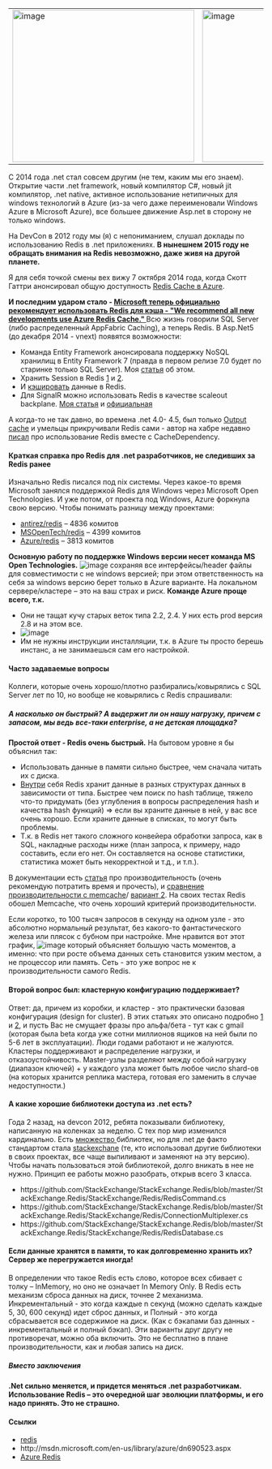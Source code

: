 <table><tr>
<td><img width="359" height="300" src="http://habrastorage.org/files/679/357/ddc/679357ddcc224abeb2bb76bb33dc8ed1.jpg" alt="image"/></td>
<td><img width="359" height="300" src="http://habrastorage.org/files/401/866/749/40186674993442e097c1946da04da92f.png" alt="image"/></td></tr></table>

С 2014 года .net стал совсем другим (не тем, каким мы его знаем). Открытие части .net framework, новый компилятор C#, новый jit компилятор, .net native, активное использование нетипичных для windows технологий в Azure (из-за чего даже переименовали Windows Azure в Microsoft Azure), все большее движение Asp.net в сторону не только windows. 

На DevCon в 2012 году мы (я) с непониманием, слушал доклады по использованию Redis в .net приложениях. <b>В нынешнем 2015 году не обращать внимания на Redis невозможно, даже живя на другой планете.</b>

Я для себя точкой смены вех вижу 7 октября 2014 года, когда Скотт Гаттри анонсировал общую доступность <a href="http://weblogs.asp.net/scottgu/azure-redis-cache-disaster-recovery-to-azure-tagging-support-elastic-scale-for-sqldb-docdb">Redis Cache в Azure</a>.

<b>И последним ударом стало - <a href="http://msdn.microsoft.com/en-us/library/azure/dn766201.aspx">Microsoft теперь официально рекомендует использовать Redis для кэша -  "We recommend all new developments use Azure Redis Cache." 
</a></b> Всю жизнь говорили SQL Server (либо распределенный AppFabric Caching), а теперь Redis.
<habracut text="А дальше стали обнаруживаться места, где в платформе Microsoft торчит Redis" />
В Asp.Net5 (до декабря 2014 - vnext) появятся возможности:
<ul>
	<li>Команда Entity Framework анонсировала поддержку NoSQL хранилищ в Entity Framework 7 (правда в первом релизе 7.0 будет по старинке только SQL Server). Моя <a href="http://habrahabr.ru/post/111542/">статья</a> об этом.</li>
	<li>Xранить Session в Redis <a href="http://msdn.microsoft.com/en-us/library/azure/dn690522.aspx ">1</a> и <a href="http://blogs.msdn.com/b/webdev/archive/2014/05/12/announcing-asp-net-session-state-provider-for-redis-preview-release.aspx">2</a>.</li>
	<li>И <a href="https://github.com/aspnet/Caching/tree/dev/src/Microsoft.Framework.Cache.Redis">кэшировать</a> данные в Redis.</li>
	<li>Для SignalR можно использовать Redis в качестве scaleout backplane. <a href="http://habrahabr.ru/post/108929/">Моя статья</a> и <a href="http://www.asp.net/signalr/overview/performance/scaleout-with-redis">официальная </a></li>
</ul>
А когда-то не так давно, во времена .net 4.0- 4.5, был только <a href="http://msdn.microsoft.com/en-us/library/azure/dn798898.aspx">Output cache</a> и умельцы прикручивали Redis сами - автор на хабре недавно <a href="http://habrahabr.ru/post/240269/">писал</a> про использование Redis вместе с CacheDependency.

<h4><b>Краткая справка про Redis для .net разработчиков, не следивших за Redis ранее</b></h4>
Изначально Redis писался под nix системы. Через какое-то время Microsoft занялся поддержкой Redis для Windows через Microsoft Open Technologies. И уже потом, от проекта под Windows, Azure форкнула свою версию.
Чтобы понимать разницу между проектами:
<ul>
	<li><a href="https://github.com/antirez/redis">antirez/redis</a> – 4836 комитов</li>
	<li><a href="https://github.com/MSOpenTech/redis">MSOpenTech/redis</a> – 4399 комитов</li>
	<li><a href="https://github.com/Azure/redis">Azure/redis</a> – 3813 комитов </li>
</ul>
<b>Основную работу по поддержке Windows версии несет команда MS Open Technologies.</b>
<spoiler title="Она пишет Win32_Interop, для работы Redis под Windows,"><img src="http://habrastorage.org/files/009/68c/478/00968c478a3c4d289ad26e7537d4ee5b.png" alt="image"/></spoiler> сохраняя все интерфейсы/header файлы для совместимости с не windows версией; при этом ответственность на себя за windows версию берет только в Azure варианте. На локальном сервере/кластере – это на ваш страх и риск. 
<b>Команде Azure проще всего, т.к.</b>
<ul>
	<li>Они не тащат кучу старых веток типа 2.2, 2.4. У них есть prod версия 2.8 и на этом все. </li>
	<li><spoiler title="Они не используют 32-битную версию сборки - только 64."><img src="http://habrastorage.org/files/b7b/be8/46e/b7bbe846ed2f45a7afbb4e5a35ef016d.png" alt="image"/></spoiler></li>
	<li>Им не нужны инструкции инсталляции, т.к. в Azure ты просто берешь инстанс, а не занимаешься сам его настройкой.</li>
</ul>

<h4><b>Часто задаваемые вопросы</b></h4>
Коллеги, которые очень хорошо/плотно разбирались/ковырялись с SQL Server лет по 10, но вообще не ковырялись с Redis спрашивали:

<h5><b>А насколько он быстрый? А выдержит ли он нашу нагрузку, причем с запасом, мы ведь все-таки enterprise, а не детская площадка?</b></h5>
<b>Простой ответ - Redis очень быстрый.</b> На бытовом уровне я бы объяснил так:
<ul>
	<li>Использовать данные в памяти сильно быстрее, чем сначала читать их с диска.</li>
	<li><a href="http://stackoverflow.com/questions/9625246/what-are-the-underlying-data-structures-used-for-redis?answertab=votes#tab-top">Внутри</a> себя Redis хранит данные в разных структурах данных в зависимости от типа. Быстрее чем поиск по hash таблице, тяжело что-то придумать (без углубления в вопросы распределения hash и качества hash функций) => если вы храните данные в ней, у вас все очень хорошо. Если храните данные в списках, то могут быть проблемы.</li>
	<li>Т.к. в Redis нет такого сложного конвейера обработки запроса, как в SQL, накладные расходы ниже (план запроса, к примеру, надо составить, если его нет. Он составляется на основе статистики, статистика может быть некорректной и т.д., и т.п.). </li>
</ul>
В документации есть <a href="http://redis.io/topics/benchmarks">статья</a> про производительность  (очень рекомендую потратить время и прочесть), и <a href="http://oldblog.antirez.com/post/redis-memcached-benchmark.html">сравнение производительности с memcache</a>/ <a href="http://dormando.livejournal.com/525147.html http://oldblog.antirez.com/post/update-on-memcached-redis-benchmark.html">вариант 2</a>. На своих тестах Redis обошел Memcache, что очень хороший критерий производительности.

Если коротко, то 100 тысяч запросов в секунду на одном узле - это абсолютно нормальный результат, без какого-то фантастического железа или плясок с бубном при настройке. Мне нравится вот этот график, 
<img src="http://habrastorage.org/files/938/5b1/a5e/9385b1a5e99c45f1adeee5d1ea1b5d3b.png" alt="image"/>
который объясняет большую часть моментов, а именно: что при росте объема данных сеть становится узким местом, а не процессор или память. Сеть - это уже вопрос не к производительности самого Redis.

<h4><b>Второй вопрос был: кластерную конфигурацию поддерживает?</b></h4>
Ответ: да, причем из коробки, и кластер - это практически базовая конфигурация (design for cluster).
В этих статьях это описано подробно <a href="http://redis.io/topics/cluster-spec">1</a> и <a href="http://redis.io/topics/cluster-tutorial">2</a>, и пусть Вас не смущает фразы про альфа/бета - тут как с gmail (которая была beta когда уже сотни миллионов ящиков на ней были по 5-6 лет в эксплуатации). Люди годами работают и не жалуются.
Кластеры поддерживают и распределение нагрузки, и отказоустойчивость. Master-узлы разделяют между собой нагрузку (диапазон ключей) + у каждого узла может быть любое число shard-ов (на которых хранится реплика мастера, готовая его заменить в случае недоступности.)

<h4><b>А какие хорошие библиотеки доступа из .net есть?</b></h4>
Года 2 назад, на devcon 2012, ребята показывали библиотеку, написанную на коленках за неделю. С тех пор мир изменился кардинально. Есть <a href="http://redis.io/clients">множество </a>библиотек, но для .net де факто стандартом стала <a href="https://github.com/StackExchange/StackExchange.Redis">stackexchane</a> (те, кто использовал другие библиотеки в своих проектах, все чаще выпиливают и заменяют на эту версию).
Чтобы начать пользоваться этой библиотекой, долго вникать в нее не нужно. Принцип ее работы можно разобрать, открыв всего 3 класса.
<ul>
	<li>https://github.com/StackExchange/StackExchange.Redis/blob/master/StackExchange.Redis/StackExchange/Redis/RedisCommand.cs </li>
	<li>https://github.com/StackExchange/StackExchange.Redis/blob/master/StackExchange.Redis/StackExchange/Redis/ConnectionMultiplexer.cs</li>
	<li>https://github.com/StackExchange/StackExchange.Redis/blob/master/StackExchange.Redis/StackExchange/Redis/RedisDatabase.cs </li>
</ul>
<h4><b>Если данные хранятся в памяти, то как долговременно хранить их? Сервер же перегружается иногда!</b></h4>
В определении что такое Redis есть слово, которое всех сбивает с толку – InMemory, но оно не означает In Memory Only. В Redis есть механизм сброса данных на диск, точнее 2 механизма. Инкрементальный - это когда каждые n секунд (можно сделать каждые 5, 30, 600 секунд) идет сброс данных, и Полный - это когда сбрасывается все содержимое на диск. (Как с бэкапами баз данных - инкрементальный и полный бэкап). Эти варианты друг другу не противоречат, можно оба включить. Это не бесплатно в плане производительности, как и любая запись на диск.

<h5><b>Вместо заключения</b></h5>
<b>.Net сильно меняется, и придется меняться .net разработчикам. Использование Redis – это очередной шаг эволюции платформы, и его надо принять. Это не страшно. </b>

<h4><b>Ссылки</b></h4>
<ul>
	<li><a href="http://redis.io">redis</a></li>
	<li>http://msdn.microsoft.com/en-us/library/azure/dn690523.aspx </li>
	<li><a href="http://azure.microsoft.com/en-us/services/cache/">Azure Redis</a></li>
</ul>